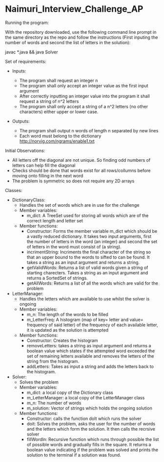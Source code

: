 # Naimuri_Interview_Challenge_AP

Running the program:

With the repository downloaded, use the following command line prompt in the same directory as the repo and follow the instructions (First inputing the number of words and second the list of letters in the solution):


javac *.java && java Solver


Set of requirements:
 - Inputs:
	- The program shall request an integer n
	- The program shall only accept an integer value as the first input argument
	- After correctly inputting an integer value into the program it shall request a string of n^2 letters
	- The program shall only accept a string of a n^2 letters (no other characters) either upper or lower case.

- Outputs:
	- The program shall output n words of length n separated by new lines
	- Each word must belong to the dictionary http://norvig.com/ngrams/enable1.txt
 
Initial Observations:
- All letters off the diagonal are not unique. So finding odd numbers of letters can help fill the diagonal
- Checks should be done that words exist for all rows/collumns before moving onto filling in the next word
- The problem is symmetric so does not require any 2D arrays

Classes:
- DictionaryClass:
	- Handles the set of words which are in use for the challenge
   	- Member variables:
   	  	- m_dict: A TreeSet used for storing all words which are of the correct length and letter set
   	- Member functions:
  		- Constructor: Forms the member variable m_dict which should be a vastly reduced dictionary. It takes two input arguments, first the number of letters in the word (an integer) and second the set of letters in the word must consist of (a string).
   		- incrimentString: Incriments the final character of the string so that an upper bound to the words to sifted to can be found. It takes a string as an input argument and returns a string.
   	   	- getValidWords: Returns a list of valid words given a string of starting charecters. Takes a string as an input argument and returns a SortedSet of strings.
		- getAllWords: Returns a list of all the words which are valid for the problem
- LetterManager:
  	- Handles the letters which are available to use whilst the solver is ongoing
  	- Member variables:
  	  	- m_n: The length of the words to be filled
  	  	- m_LetterFreq: A histogram (map of key= letter and value= frequency of said letter) of the frequency of each available letter, it is updated as the solution is attempted
  	- Member functions:
  	  	- Constructor: Creates the histogram
  	  	- removeLetters: takes a string as input argument and returns a boolean value which states if the attempted word exceeded the set of remaining letters available and removes the letters of the string from the histogram.
  	  	- addLetters: Takes as input a string and adds the letters back to the histogram.
- Solver:
  	- Solves the problem
  	- Member variables:
  	  	- m_dict: a local copy of the Dictionary class
  	  	- m_LetterManager: a local copy of the LetterManager class
  	  	- m_n: The number of words
  	  	- m_solution: Vector of strings which holds the ongoing solution
  	- Member functions:
  		- Constructor: calls the function doIt which runs the solver
  	   	- doit: Solves the problem, asks the user for the number of words and the letters which form the solution. It then calls the recrsive solver
  	   	- fillWordIn: Recursive function which runs through possible the list of possible words and gradually fills in the square. It returns a boolean value indicating if the problem was solved and prints the solution to the terminal if a solution was found.

